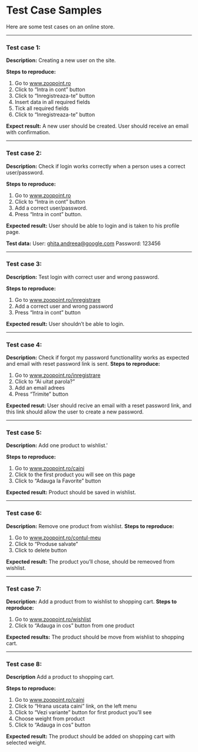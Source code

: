# Test Case Samples

Here are some test cases on an online store.

---

### Test case 1:
**Description:**
Creating a new user on the site.

**Steps to reproduce:**
1. Go to www.zoopoint.ro
2. Click to “Intra in cont” button
3. Click to “Inregistreaza-te” button 
4. Insert data in all required fields
5. Tick all required fields
5. Click to “Inregistreaza-te” button

**Expect result:**
A new user should be created. User should receive an email with confirmation. 

---

### Test case 2:
**Description:** Check if login works correctly when a person uses a correct user/password.

**Steps to reproduce:**
1. Go to www.zoopoint.ro
2. Click to “Intra in cont” button
3. Add a correct user/password.
4. Press “Intra in cont” button.

**Expected result:**
User should be able to login and is taken to his profile page.

**Test data:**
User: ghita.andreea@google.com
Password: 123456

--- 

### Test case 3:
**Description:**
Test login with correct user and wrong password.

**Steps to reproduce:**
1. Go to www.zoopoint.ro/inregistrare
2. Add a correct user and wrong password
3. Press “Intra in cont” button

**Expected result:**
User shouldn’t be able to login.

---

### Test case 4:
**Description:**
Check if forgot my password functionallity works as expected and email with reset password link is sent.
**Steps to reproduce:**
1. Go to www.zoopoint.ro/inregistrare
2. Click to “Ai uitat parola?”
3. Add an email adrees
4. Press “Trimite” button 

**Expected resut:**
User should recive an email with a reset password link, and this link should allow the user to create a new password.

---

### Test case 5:
**Description:**
Add one product to wishlist.'

**Steps to reproduce:**
1. Go to www.zoopoint.ro/caini
2. Click to the first product you will see on this page
3. Click to “Adauga la Favorite” button

**Expected result:**
Product should be saved in wishlist.

---

### Test case 6:
**Description:**
Remove one product from wishlist.
**Steps to reproduce:**
1. Go to www.zoopoint.ro/contul-meu
2. Click to “Produse salvate”
3. Click to delete button 

**Expected result:**
The product you’ll chose, should be remeoved from wishlist. 

---

### Test case 7:
**Description:**
Add a product from to wishlist to shopping cart.
**Steps to reproduce:**
1. Go to www.zoopoint.ro/wishlist
2. Click to “Adauga in cos” button from one product

**Expected results:**
The product should be move from wishlist to shopping cart.

---

### Test case 8:
**Description**
Add a product to shopping cart.

**Steps to reproduce:**
1. Go to www.zoopoint.ro/caini
2. Click to “Hrana uscata caini” link, on the left menu 
3. Click to “Vezi variante” button for first product you’ll see 
4. Choose weight from product
5. Click to “Adauga in cos” button

**Expected result:**
The product should be added on shopping cart with selected weight.